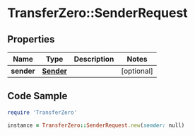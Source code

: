 # TransferZero::SenderRequest

## Properties

Name | Type | Description | Notes
------------ | ------------- | ------------- | -------------
**sender** | [**Sender**](Sender.md) |  | [optional] 

## Code Sample

```ruby
require 'TransferZero'

instance = TransferZero::SenderRequest.new(sender: null)
```



